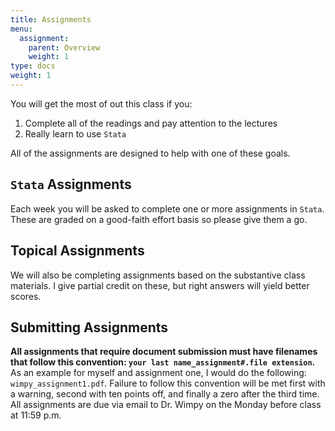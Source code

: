 ```yaml
---
title: Assignments
menu:
  assignment:
    parent: Overview
    weight: 1
type: docs
weight: 1
---
```



You will get the most of out this class if you:

1. Complete all of the readings and pay attention to the lectures
2. Really learn to use `Stata`

All of the assignments are designed to help with one of these goals. 

## `Stata` Assignments

Each week you will be asked to complete one or more assignments in `Stata`. These are graded on a good-faith effort basis so please give them a go. 

## Topical Assignments

We will also be completing assignments based on the substantive class materials. I give partial credit on these, but right answers will yield better scores. 

## Submitting Assignments 

 **All assignments that require document submission must have filenames that follow this convention: `your last name_assignment#.file extension`.** As an example for myself and assignment one, I would do the following: `wimpy_assignment1.pdf`. Failure to follow this convention will be met first with a warning, second with ten points off, and finally a zero after the third time. All assignments are due via email to Dr. Wimpy on the Monday before class at 11:59 p.m.
